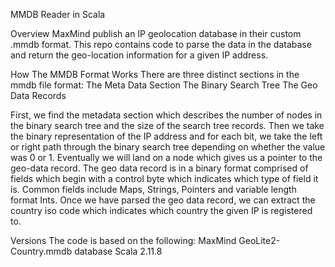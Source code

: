 MMDB Reader in Scala

Overview
MaxMind publish an IP geolocation database in their custom .mmdb format.
This repo contains code to parse the data in the database and return the geo-location information for a given IP address.


How The MMDB Format Works
There are three distinct sections in the mmdb file format:
The Meta Data Section
The Binary Search Tree
The Geo Data Records

First, we find the metadata section which describes the number of nodes in the binary search tree and the size of the search tree records.
Then we take the binary representation of the IP address and for each bit, we take the left or right path through the binary search tree depending on whether the value was 0 or 1. Eventually we will land on a node which gives us a pointer to the geo-data record.
The geo data record is in a binary format comprised of fields which begin with a control byte which indicates which type of field it is. Common fields include Maps, Strings, Pointers and variable length format Ints.
Once we have parsed the geo data record, we can extract the country iso code which indicates which country the given IP is registered to.

Versions
The code is based on the following:
MaxMind GeoLite2-Country.mmdb database
Scala 2.11.8
